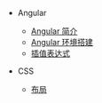 - Angular
  - [Angular 简介](angularIntro.md "简介")
  - [Angular 环境搭建](enevroment.md "环境搭建")
  - [插值表达式](difference.md "插值表达式")

- CSS
  - [布局](layout.md "布局")